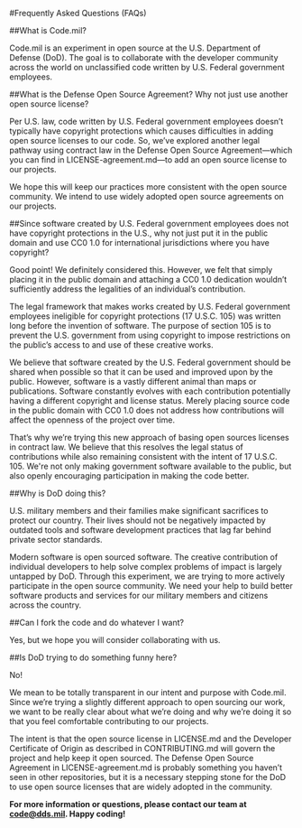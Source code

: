 #Frequently Asked Questions (FAQs)

##What is Code.mil?

Code.mil is an experiment in open source at the U.S. Department of Defense (DoD). The goal is to collaborate with the developer community across the world on unclassified code written by U.S. Federal government employees.  

##What is the Defense Open Source Agreement? Why not just use another open source license?

Per U.S. law, code written by U.S. Federal government employees doesn’t typically have copyright protections which causes difficulties in adding open source licenses to our code. So, we’ve explored another legal pathway using contract law in the Defense Open Source Agreement—which you can find in LICENSE-agreement.md—to add an open source license to our projects.

We hope this will keep our practices more consistent with the open source community. We intend to use widely adopted open source agreements on our projects. 

##Since software created by U.S. Federal government employees does not have copyright protections in the U.S., why not just put it in the public domain and use CC0 1.0 for international jurisdictions where you have copyright?

Good point! We definitely considered this. However, we felt that simply placing it in the public domain and attaching a CC0 1.0 dedication wouldn’t sufficiently address the legalities of an individual’s contribution. 

The legal framework that makes works created by U.S. Federal government employees ineligible for copyright protections (17 U.S.C. 105) was written long before the invention of software. The purpose of section 105 is to prevent the U.S. government from using copyright to impose restrictions on the public’s access to and use of these creative works. 

We believe that software created by the U.S. Federal government should be shared when possible so that it can be used and improved upon by the public. However, software is a vastly different animal than maps or publications. Software constantly evolves with each contribution potentially having a different copyright and license status. Merely placing source code in the public domain with CC0 1.0 does not address how contributions will affect the openness of the project over time.

That’s why we’re trying this new approach of basing open sources licenses in contract law. We believe that this resolves the legal status of contributions while also remaining consistent with the intent of 17 U.S.C. 105. We're not only making government software available to the public, but also openly encouraging participation in making the code better. 

##Why is DoD doing this?

U.S. military members and their families make significant sacrifices to protect our country. Their lives should not be negatively impacted by outdated tools and software development practices that lag far behind private sector standards.

Modern software is open sourced software. The creative contribution of individual developers to help solve complex problems of impact is largely untapped by DoD. Through this experiment, we are trying to more actively participate in the open source community. We need your help to build better software products and services for our military members and citizens across the country.

##Can I fork the code and do whatever I want?

Yes, but we hope you will consider collaborating with us.

##Is DoD trying to do something funny here?

No! 

We mean to be totally transparent in our intent and purpose with Code.mil. Since we’re trying a slightly different approach to open sourcing our work, we want to be really clear about what we’re doing and why we’re doing it so that you feel comfortable contributing to our projects. 

The intent is that the open source license in LICENSE.md and the Developer Certificate of Origin as described in CONTRIBUTING.md will govern the project and help keep it open sourced. The Defense Open Source Agreement in LICENSE-agreement.md is probably something you haven’t seen in other repositories, but it is a necessary stepping stone for the DoD to use open source licenses that are widely adopted in the community.  

**For more information or questions, please contact our team at code@dds.mil. Happy coding!**
